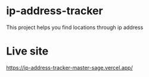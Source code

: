 # ip-address-tracker
This project helps you find locations through ip address

# Live site 
https://ip-address-tracker-master-sage.vercel.app/
